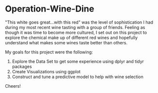 # Operation-Wine-Dine

"This white goes great...with this red" was the level of sophistication I had during my most recent wine tasting with a group of friends.  Feeling as though it was time to become more cultured, I set out on this project to explore the chemical make up of different red wines and hopefully understand what makes some wines taste better than others.

My goals for this project were the following:
1) Explore the Data Set to get some experience using dplyr and tidyr packages
2) Create Visualizations using ggplot
3) Construct and tune a predictive model to help with wine selection

Cheers!
